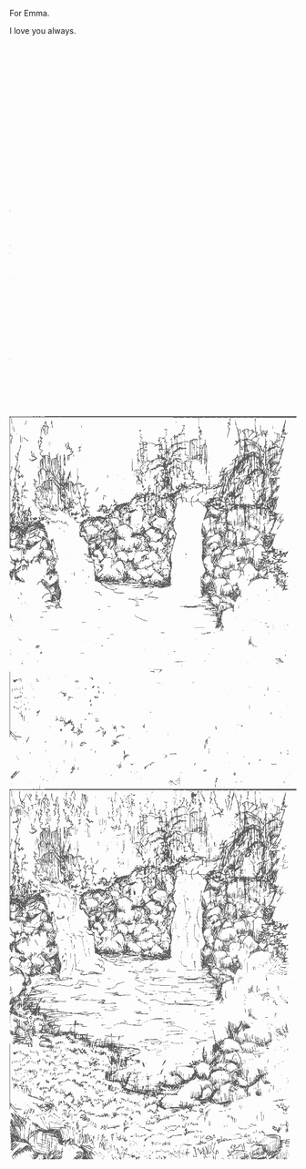 For Emma.

I love you always.

![](./assets/ani01-1.gif)
![](./assets/ani01-2.gif)
![](./assets/ani01-3.gif)
